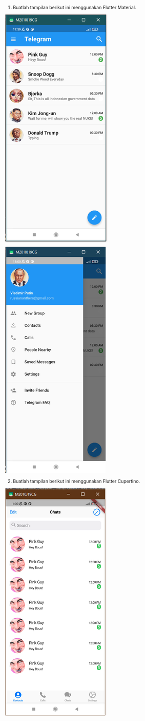 1. Buatlah tampilan berikut ini menggunakan Flutter Material. 

![](../screenshots/Screenshot_Task1_Telegram.png)

![](../screenshots/Screenshot_Task1_TelegramDrawer.png)

2. Buatlah tampilan berikut ini menggunakan Flutter Cupertino. 

![](../screenshots/Screenshot_Task2_Cupertino.png)
